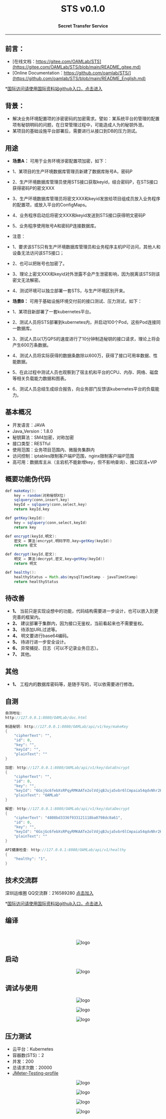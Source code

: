 
<h1 align="center" style="margin: 30px 0 30px; font-weight: bold;">STS v0.1.0</h1>
<h4 align="center">Secret Transfer Service</h4>
<p align="center"></p>

---

## 前言：
- [在线文档：https://gitee.com/OAMLab/STS](https://gitee.com/OAMLab/STS/blob/main/README_gitee.md)
- [Online Documentation：https://github.com/oamlab/STS/](https://github.com/oamlab/STS/blob/main/README_English.md)

*[国际访问请使用国际资料站github入口，点击进入](https://github.com/oamlab/STS)

## 背景：
- 解决业务环境配置项的涉密密码的加密需求。譬如：某系统平台的管理的配置项有秘钥明码的问题，在日常管理过程中，可能造成人为的秘钥外泄。
- 某项目的基础设施平台部署后，需要进行从接口到DB的压力测试。

## 用途
- **场景A：** 可用于业务环境涉密配置项加密，如下：
- 1、某项目的生产环境数据库管理员新建了数据库账号A，密码P
- 2、生产环境数据库管理员使用STS接口获取keyid，结合密码P，在STS接口获得密码P的密文XXX
- 3、生产环境数据库管理员将密文XXX和keyid发放给项目组成员放入业务程序的配置项，或放入平台的ConfigMaps。
- 4、业务程序启动后将密文XXX和keyid发送到STS接口获得明文密码P
- 5、业务程序使用账号A和密码P连接数据库。
- 注意：
- 1、要求该STS只有生产环境数据库管理员和业务程序主机IP可访问，其他人和设备无法访问该STS接口；
- 2、也可以把账号也加密了。
- 3、理论上密文XXX和keyid对外泄露不会产生泄密影响，因为脱离该STS则该密文无法解密。
- 4、测试环境可以独立部署一套STS，与生产环境区别开来。


- **场景B：** 可用于基础设施环境交付前的接口测试、压力测试，如下：
- 1、某项目新部署了一套kubernetes平台。
- 2、测试人员将STS部署到kubernetes内，并启动100个Pod，这些Pod连接同一数据库。
- 3、测试人员以1万QPS的速度进行了10分钟制造秘钥的接口请求，理论上将会产生600万条数据。
- 4、测试人员将实际获得的数据条数除以600万，获得了接口可用率数据、性能数据。
- 5、在此过程中测试人员也观察到了宿主机和平台的CPU、内存、网络、磁盘等相关负载能力数据和图表。
- 6、测试人员总结生成综合报告，向业务部门反馈该kubernetes平台的负载能力。

## 基本概况
- 开发语言：JAVA
- Java_Version：1.8.0
- 秘钥算法：SM4加密，对称加密
- 接口类型：RESTful
- 使用范围：业务项目范围内、微服务集群内
- 访问控制：iptables限制客户端IP范围，nginx限制客户端IP范围
- 高可用：数据库主从（主宕机不能新增key，但不影响查询）、接口双活+VIP

## 概要功能伪代码

``` java
def makeKey():
    key = random(对称秘钥X位)
    sqlquery(conn,insert,key)
    keyId = sqlquery(conn,select,key)
    return keyId,key

def getKey(keyId):
    key = sqlquery(conn,select,keyId)
    return key

def encrypt(keyId,明文):
    密文 = 算法(encrypt,明码字符,key=getKey(keyId))
    return 密文

def decrypt(keyId,密文):
    明文 = 算法(decrypt,密文,key=getKey(keyId))
    return 明文

def healthy():
    healthyStatus = Math.abs(mysqlTimeStamp - javaTimeStamp)
    return healthyStatus
```
## 待改善

- **1、** 当前只是实现设想中的功能，代码结构需要进一步设计，也可以嵌入到更完善的框架内。
- **2、** 建议部署于集群内，因为接口无鉴权，当前看起来也不需要鉴权。
- **3、** 待添加URL过滤等。
- **4、** 明文要进行base64编码。
- **5、** 待进行进一步安全设计。
- **6、** 异常捕捉、日志（可以不记录业务日志）。
- **7、** 其他。

## 其他
- **1、** 工程内的数据库密码等，是随手写的，可以依需要进行修改。

## 自测
``` java
自测地址:
http://127.0.0.1:8080/OAMLab/doc.html

制造秘钥: http://127.0.0.1:8080/OAMLab/api/v1/key/makeKey
{
	"cipherText": "",
	"id": 0,
	"key": "",
	"keyId": "",
	"plainText": ""
}

加密: http://127.0.0.1:8080/OAMLab/api/v1/key/dataEncrypt
{
	"cipherText": "",
	"id": 0,
	"key": "",
	"keyId": "6GsjGc6febXsRPqyRMKAATe2olVdjqBJuja5vbr6lCmpaia54qdvNhr2KZNYITu3",
	"plainText": "OAMLab"
}

解密: http://127.0.0.1:8080/OAMLab/api/v1/key/dataDecrypt
{
	"cipherText": "4808bd3336f933121118ba0798dc0a61",
	"id": 0,
	"key": "",
	"keyId": "6GsjGc6febXsRPqyRMKAATe2olVdjqBJuja5vbr6lCmpaia54qdvNhr2KZNYITu3",
	"plainText": ""
}

API健康检查: http://127.0.0.1:8080/OAMLab/api/v1/healthy
{
	"healthy": "1",
}
``` 

## 技术交流群
深圳运维圈 QQ交流群：216589280 [点击加入](https://jq.qq.com/?_wv=1027&k=tdDtDoUp)

*[国际访问请使用国际资料站github入口，点击进入](https://github.com/oamlab/STS)

## 编译
<br>
<p align="center">
	<img alt="logo" src="https://gitee.com/OAMLab/STS/raw/main/101_build_example.png">
</p>

## 启动
<p align="center">
	<img alt="logo" src="https://gitee.com/OAMLab/STS/raw/main/102_start_example.png">
</p>

## 调试与使用
<p align="center">
	<img alt="logo" src="https://gitee.com/OAMLab/STS/raw/main/201_makekey.png">
</p>

<p align="center">
	<img alt="logo" src="https://gitee.com/OAMLab/STS/raw/main/202_dataEncrypt.png">
</p>

<p align="center">
	<img alt="logo" src="https://gitee.com/OAMLab/STS/raw/main/203_dataDecrypt.png">
</p>

## 压力测试
- 云平台：Kubernetes
- 容器数(STS)：2
- 并发：200
- 总请求次数：20000
- [JMeter-Testing-profile](https://gitee.com/OAMLab/STS/raw/main/Performance_Testing/301_Apache_JMeter_TestPlanA.20221114.1115.jmx)

<p align="center">
	<img alt="logo" src="https://gitee.com/OAMLab/STS/raw/main/Performance_Testing/151_Kubernetes_STS.png">
</p>

<p align="center">
	<img alt="logo" src="https://gitee.com/OAMLab/STS/raw/main/Performance_Testing/201_Thread_Group.png">
</p>

<p align="center">
	<img alt="logo" src="https://gitee.com/OAMLab/STS/raw/main/Performance_Testing/202_Report.png">
</p>

<p align="center">
	<img alt="logo" src="https://gitee.com/OAMLab/STS/raw/main/Performance_Testing/203_data.png">
</p>